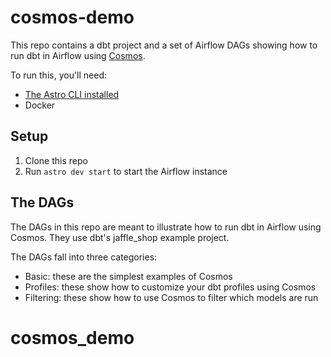 # cosmos-demo

This repo contains a dbt project and a set of Airflow DAGs showing how to run dbt in Airflow using [Cosmos](https://github.com/astronomer/astronomer-cosmos).

To run this, you'll need:

- [The Astro CLI installed](https://docs.astronomer.io/astro/cli/overview)
- Docker

## Setup

1. Clone this repo
2. Run `astro dev start` to start the Airflow instance

## The DAGs

The DAGs in this repo are meant to illustrate how to run dbt in Airflow using Cosmos. They use dbt's jaffle_shop example project.

The DAGs fall into three categories:

- Basic: these are the simplest examples of Cosmos
- Profiles: these show how to customize your dbt profiles using Cosmos
- Filtering: these show how to use Cosmos to filter which models are run
# cosmos_demo

